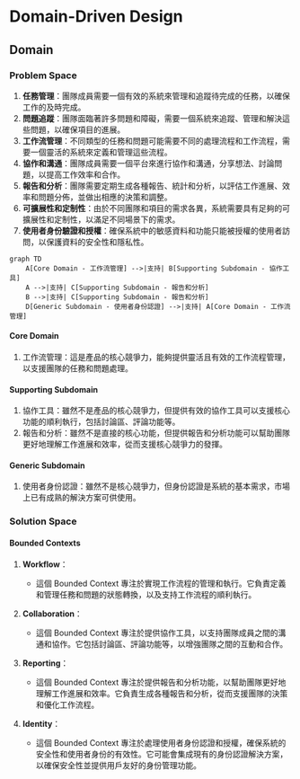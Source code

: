 # Domain-Driven Design

## Domain

### Problem Space

1. **任務管理**：團隊成員需要一個有效的系統來管理和追蹤待完成的任務，以確保工作的及時完成。
2. **問題追蹤**：團隊面臨著許多問題和障礙，需要一個系統來追蹤、管理和解決這些問題，以確保項目的進展。
3. **工作流管理**：不同類型的任務和問題可能需要不同的處理流程和工作流程，需要一個靈活的系統來定義和管理這些流程。
4. **協作和溝通**：團隊成員需要一個平台來進行協作和溝通，分享想法、討論問題，以提高工作效率和合作。
5. **報告和分析**：團隊需要定期生成各種報告、統計和分析，以評估工作進展、效率和問題分佈，並做出相應的決策和調整。
6. **可擴展性和定制性**：由於不同團隊和項目的需求各異，系統需要具有足夠的可擴展性和定制性，以滿足不同場景下的需求。
7. **使用者身份驗證和授權**：確保系統中的敏感資料和功能只能被授權的使用者訪問，以保護資料的安全性和隱私性。

```mermaid
graph TD
    A[Core Domain - 工作流管理] -->|支持| B[Supporting Subdomain - 協作工具]
    A -->|支持| C[Supporting Subdomain - 報告和分析]
    B -->|支持| C[Supporting Subdomain - 報告和分析]
    D[Generic Subdomain - 使用者身份認證] -->|支持| A[Core Domain - 工作流管理]
```

#### Core Domain

1. 工作流管理：這是產品的核心競爭力，能夠提供靈活且有效的工作流程管理，以支援團隊的任務和問題處理。

#### Supporting Subdomain

1. 協作工具：雖然不是產品的核心競爭力，但提供有效的協作工具可以支援核心功能的順利執行，包括討論區、評論功能等。
2. 報告和分析：雖然不是直接的核心功能，但提供報告和分析功能可以幫助團隊更好地理解工作進展和效率，從而支援核心競爭力的發揮。

#### Generic Subdomain

1. 使用者身份認證：雖然不是核心競爭力，但身份認證是系統的基本需求，市場上已有成熟的解決方案可供使用。

### Solution Space

#### Bounded Contexts

1. **Workflow**：
    - 這個 Bounded Context 專注於實現工作流程的管理和執行。它負責定義和管理任務和問題的狀態轉換，以及支持工作流程的順利執行。

2. **Collaboration**：
    - 這個 Bounded Context 專注於提供協作工具，以支持團隊成員之間的溝通和協作。它包括討論區、評論功能等，以增強團隊之間的互動和合作。

3. **Reporting**：
    - 這個 Bounded Context 專注於提供報告和分析功能，以幫助團隊更好地理解工作進展和效率。它負責生成各種報告和分析，從而支援團隊的決策和優化工作流程。

4. **Identity**：
    - 這個 Bounded Context 專注於處理使用者身份認證和授權，確保系統的安全性和使用者身份的有效性。它可能會集成現有的身份認證解決方案，以確保安全性並提供用戶友好的身份管理功能。
